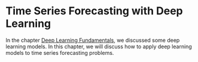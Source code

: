 # Time Series Forecasting with Deep Learning

In the chapter [Deep Learning Fundamentals](../deep-learning-fundamentals), we discussed some deep learning models. In this chapter, we will discuss how to apply deep learning models to time series forecasting problems.
